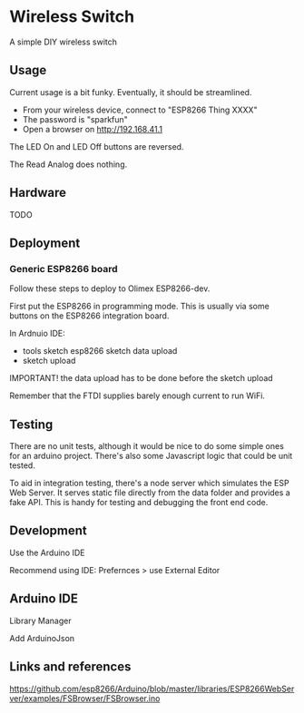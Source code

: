 # Wireless Switch

A simple DIY wireless switch

## Usage

Current usage is a bit funky. Eventually, it should be streamlined.

- From your wireless device, connect to "ESP8266 Thing XXXX"
- The password is "sparkfun"
- Open a browser on http://192.168.41.1

The LED On and LED Off buttons are reversed.

The Read Analog does nothing.

## Hardware

TODO

## Deployment

### Generic ESP8266 board

Follow these steps to deploy to Olimex ESP8266-dev.

First put the ESP8266 in programming mode. This is usually via some buttons on the ESP8266 integration board.

In Ardnuio IDE:

- tools sketch esp8266 sketch data upload
- sketch upload

IMPORTANT! the data upload has to be done before the sketch upload

Remember that the FTDI supplies barely enough current to run WiFi.

## Testing

There are no unit tests, although it would be nice to do some simple ones for an arduino project.
There's also some Javascript logic that could be unit tested.

To aid in integration testing, there's a node server which simulates the ESP Web Server. It serves static
file directly from the data folder and provides a fake API. This is handy for testing and debugging the front end
code.

## Development

Use the Arduino IDE

Recommend using IDE: Prefernces > use External Editor

## Arduino IDE

Library Manager

Add ArduinoJson

## Links and references

https://github.com/esp8266/Arduino/blob/master/libraries/ESP8266WebServer/examples/FSBrowser/FSBrowser.ino


